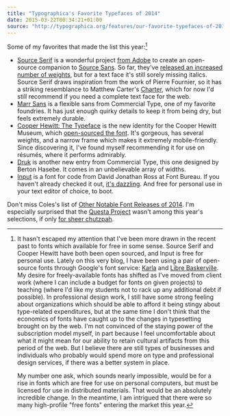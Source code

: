 ```yaml
---
title: "Typographica's Favorite Typefaces of 2014"
date: 2015-03-22T00:34:21+01:00
source: "http://typographica.org/features/our-favorite-typefaces-of-2014/"
---
```


Some of my favorites that made the list this year:[^freefonts]

* [Source Serif](http://typographica.org/typeface-reviews/source-serif/) is a wonderful project [from Adobe](http://typographica.org/typeface-reviews/input/) to create an open-source companion to [Source Sans](https://typekit.com/fonts/source-sans-pro). So far, they've [released an increased number of weights](http://blog.typekit.com/2014/12/11/source-serif-update-three-new-weights/), but for a text face it's still sorely missing italics. Source Serif draws inspiration from the work of Pierre Fournier, so it has a striking resemblance to Matthew Carter's [Charter](http://practicaltypography.com/charter.html), which for now I'd still recommend if you need a complete text face for the web.
* [Marr Sans](http://typographica.org/typeface-reviews/marr-sans/) is a flexible sans from Commercial Type, one of my favorite foundries. It has just enough quirky details to keep it from being dry, but feels extremely durable.
* [Cooper Hewitt: The Typeface](http://typographica.org/typeface-reviews/cooper-hewitt-the-typeface/) is the new identity for the Cooper Hewitt Museum, which [open-sourced the font](http://www.cooperhewitt.org/open-source-at-cooper-hewitt/cooper-hewitt-the-typeface-by-chester-jenkins/). It's gorgeous, has several weights, and a narrow frame which makes it extremely mobile-friendly. Since discovering it, I've found myself recommending it for use on résumés, where it performs admirably.
* [Druk](http://typographica.org/typeface-reviews/druk/) is another new entry from Commercial Type, this one designed by Berton Hasebe. It comes in an unbelievable array of widths.
* [Input](http://typographica.org/typeface-reviews/input/) is a font for code from David Jonathan Ross at Font Bureau. If you haven't already checked it out, [it's dazzling](http://input.fontbureau.com/preview/). And free for personal use in your text editor of choice, to boot.

Don't miss Coles's list of [Other Notable Font Releases of 2014](http://typographica.org/typeface-reviews/2014-notable-releases/). I'm especially surprised that the [Questa Project](http://www.fontspring.com/fonts/the-questa-project/questa-complete) wasn't among this year's selections, if only [for sheer chutzpah](http://ilovetypography.com/2014/10/08/questa-fonts-project/).

[^freefonts]: It hasn't escaped my attention that I've been more drawn in the recent past to fonts which available for free in some sense. Source Serif and Cooper Hewitt have both been open sourced, and Input is free for personal use. Lately on this very blog, I have been using a pair of open-source fonts through Google's font service: [Karla](http://www.google.com/fonts/specimen/Karla) and [Libre Baskerville](http://www.impallari.com/projects/overview/libre-baskerville). My desire for freely-available fonts has shifted as I've moved from client work (where I can include a budget for fonts on given projects) to teaching (where I'd like my students not to rack up any additional debt if possible). In professional design work, I still have some strong feeling about organizations which should be able to afford it being stingy about type-related expenditures, but at the same time I don't think that the economics of fonts have caught up to the changes in typesetting brought on by the web. I'm not convinced of the staying power of the subscription model myself, in part because I feel uncomfortable about what it might mean for our ability to retain cultural artifacts from this period of the web. But I believe there are still types of businesses and individuals who probably would spend more on type and professional design services, if there was a better system in place.
    
    My number one ask, which sounds nearly impossible, would be for a rise in fonts which are free for use on personal computers, but must be licensed for use in distributed materials. That would be an absolutely incredible change. In the meantime, I am intrigued that there were so many high-profile "free fonts" entering the market this year.
